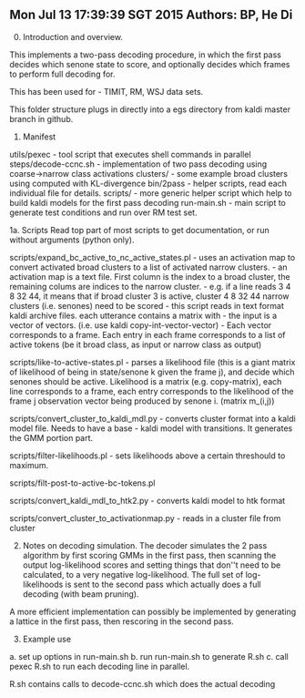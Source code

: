 Mon Jul 13 17:39:39 SGT 2015
 Authors: BP, He Di
----------------------------

0. Introduction and overview.

This implements a two-pass decoding procedure, in which the first pass decides which senone state to score, and optionally decides which frames to perform full decoding for.

This has been used for - TIMIT, RM, WSJ data sets.

This folder structure plugs in directly into a egs directory from kaldi master branch in github.

1. Manifest

utils/pexec   - tool script that executes shell commands in parallel
steps/decode-ccnc.sh  - implementation of two pass decoding using 
                          coarse->narrow class activations
clusters/     - some example broad clusters using computed with KL-divergence
bin/2pass     - helper scripts, read each individual file for details.
scripts/      - more generic helper script which help to build kaldi models
                for the first pass decoding
run-main.sh - main script to generate test conditions and run over RM test set.

1a. Scripts
Read top part of most scripts to get documentation, or run without arguments (python only).

scripts/expand_bc_active_to_nc_active_states.pl
    - uses an activation map to convert activated broad clusters to a list
      of activated narrow clusters.
    - an activation map is a text file. First column is the index to a broad
      cluster, the remaining colums are indices to the narrow cluster. 
    - e.g. if a line reads 3 4 8 32 44, it means that if broad cluster 3 
      is active, cluster 4 8 32 44 narrow clusters (i.e. senones) need to be 
      scored
    - this script reads in text format kaldi archive files. each utterance
      contains a matrix with 
    - the input is a vector of vectors. (i.e. use kaldi copy-int-vector-vector)
    - Each vector corresponds to a frame. Each entry in each frame corresponds 
      to  a list of active tokens (be it broad class, as input or narrow class
      as output)

scripts/like-to-active-states.pl
    - parses a likelihood file (this is a giant matrix of likelihood of being
      in state/senone k given the frame j), and decide which senones should be 
      active. Likelihood is a matrix (e.g. copy-matrix), each line corresponds
      to a frame, each entry corresponds to the likelihood of the frame j 
      observation vector being produced by senone i. (matrix m_(i,j))

scripts/convert_cluster_to_kaldi_mdl.py
    - converts cluster format into a kaldi model file. Needs to have a base
    - kaldi model with transitions. It generates the GMM portion part.

scripts/filter-likelihoods.pl
    - sets likelihoods above a certain threshould to maximum.

scripts/filt-post-to-active-bc-tokens.pl


scripts/convert_kaldi_mdl_to_htk2.py
    - converts kaldi model to htk format

scripts/convert_cluster_to_activationmap.py
    - reads in a cluster file from cluster


2. Notes on decoding simulation.
The decoder simulates the 2 pass algorithm by first scoring GMMs in the first pass, then scanning the output log-likelihood scores and setting things that don''t need to be calculated, to a very negative log-likelihood. The full set of log-likelihoods is sent to the second pass which actually does a full decoding (with beam pruning). 

A more efficient implementation can possibly be implemented by generating a lattice in the first pass, then rescoring in the second pass.

3. Example use

a. set up options in run-main.sh
b. run run-main.sh to generate R.sh
c. call pexec R.sh to run each decoding line in parallel.

R.sh contains calls to decode-ccnc.sh which does the actual decoding


